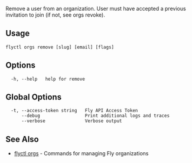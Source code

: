 Remove a user from an organization. User must have accepted a previous
invitation to join (if not, see orgs revoke).


## Usage
~~~
flyctl orgs remove [slug] [email] [flags]
~~~

## Options

~~~
  -h, --help   help for remove
~~~

## Global Options

~~~
  -t, --access-token string   Fly API Access Token
      --debug                 Print additional logs and traces
      --verbose               Verbose output
~~~

## See Also

* [flyctl orgs](/docs/flyctl/orgs/)	 - Commands for managing Fly organizations

